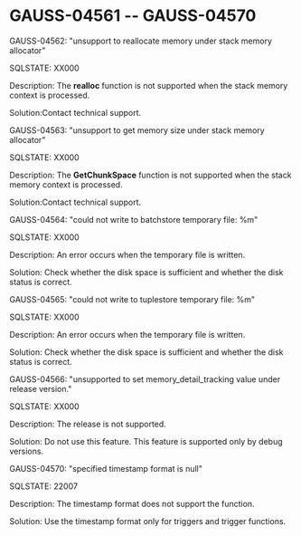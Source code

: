 # GAUSS-04561 -- GAUSS-04570<a name="EN-US_TOPIC_0302073378"></a>

GAUSS-04562: "unsupport to reallocate memory under stack memory allocator"

SQLSTATE: XX000

Description: The  **realloc**  function is not supported when the stack memory context is processed.

Solution:Contact technical support.

GAUSS-04563: "unsupport to get memory size under stack memory allocator"

SQLSTATE: XX000

Description: The  **GetChunkSpace**  function is not supported when the stack memory context is processed.

Solution:Contact technical support.

GAUSS-04564: "could not write to batchstore temporary file: %m"

SQLSTATE: XX000

Description: An error occurs when the temporary file is written.

Solution: Check whether the disk space is sufficient and whether the disk status is correct.

GAUSS-04565: "could not write to tuplestore temporary file: %m"

SQLSTATE: XX000

Description: An error occurs when the temporary file is written.

Solution: Check whether the disk space is sufficient and whether the disk status is correct.

GAUSS-04566: "unsupported to set memory\_detail\_tracking value under release version."

SQLSTATE: XX000

Description: The release is not supported.

Solution: Do not use this feature. This feature is supported only by debug versions.

GAUSS-04570: "specified timestamp format is null"

SQLSTATE: 22007

Description: The timestamp format does not support the function.

Solution: Use the timestamp format only for triggers and trigger functions.

